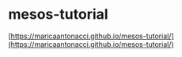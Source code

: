 # mesos-tutorial

[https://maricaantonacci.github.io/mesos-tutorial/](https://maricaantonacci.github.io/mesos-tutorial/)
